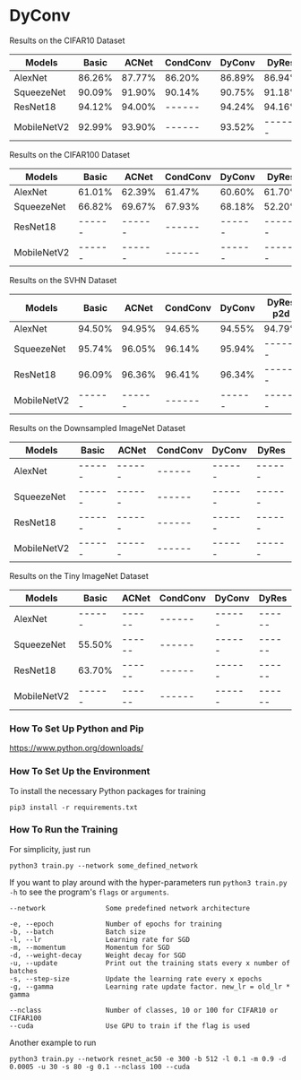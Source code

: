 # DyConv

Results on the CIFAR10 Dataset

| Models        | Basic         | ACNet         | CondConv      | DyConv        | DyRes         |
|---------------|---------------|---------------|---------------|---------------|---------------|
| AlexNet       | 86.26%        | 87.77%        | 86.20%        | 86.89%        | 86.94%        |
| SqueezeNet    | 90.09%        | 91.90%        | 90.14%        | 90.75%        | 91.18%        |
| ResNet18      | 94.12%        | 94.00%        | ------        | 94.24%        | 94.16%        |
| MobileNetV2   | 92.99%        | 93.90%        | ------        | 93.52%        | ------        |

Results on the CIFAR100 Dataset

| Models        | Basic         | ACNet         | CondConv      | DyConv        | DyRes         |
|---------------|---------------|---------------|---------------|---------------|---------------|
| AlexNet       | 61.01%        | 62.39%        | 61.47%        | 60.60%        | 61.70%        |
| SqueezeNet    | 66.82%        | 69.67%        | 67.93%        | 68.18%        | 52.20%        |
| ResNet18      | ------        | ------        | ------        | ------        | ------        |
| MobileNetV2   | ------        | ------        | ------        | ------        | ------        |

Results on the SVHN Dataset

| Models        | Basic         | ACNet         | CondConv      | DyConv        | DyRes p2d     | DyRes2 d2p    |
|---------------|---------------|---------------|---------------|---------------|---------------|---------------|
| AlexNet       | 94.50%        | 94.95%        | 94.65%        | 94.55%        | 94.79%        | 94.82%        |
| SqueezeNet    | 95.74%        | 96.05%        | 96.14%        | 95.94%        | ------        | ------        |
| ResNet18      | 96.09%        | 96.36%        | 96.41%        | 96.34%        | ------        | ------        |
| MobileNetV2   | ------        | ------        | ------        | ------        | ------        | ------        |

Results on the Downsampled ImageNet Dataset

| Models        | Basic         | ACNet         | CondConv      | DyConv        | DyRes         |
|---------------|---------------|---------------|---------------|---------------|---------------|
| AlexNet       | ------        | ------        | ------        | ------        | ------        |
| SqueezeNet    | ------        | ------        | ------        | ------        | ------        |
| ResNet18      | ------        | ------        | ------        | ------        | ------        |
| MobileNetV2   | ------        | ------        | ------        | ------        | ------        |

Results on the Tiny ImageNet Dataset

| Models        | Basic         | ACNet         | CondConv      | DyConv        | DyRes         |
|---------------|---------------|---------------|---------------|---------------|---------------|
| AlexNet       | ------        | ------        | ------        | ------        | ------        |
| SqueezeNet    | 55.50%        | ------        | ------        | ------        | ------        |
| ResNet18      | 63.70%        | ------        | ------        | ------        | ------        |
| MobileNetV2   | ------        | ------        | ------        | ------        | ------        |

### How To Set Up Python and Pip

https://www.python.org/downloads/

### How To Set Up the Environment

To install the necessary Python packages for training

    pip3 install -r requirements.txt

### How To Run the Training

For simplicity, just run

    python3 train.py --network some_defined_network

If you want to play around with the hyper-parameters run ``python3 train.py -h`` to see the program's ``flags`` or ``arguments``.

    --network               Some predefined network architecture
    
    -e, --epoch             Number of epochs for training
    -b, --batch             Batch size
    -l, --lr                Learning rate for SGD
    -m, --momentum          Momentum for SGD
    -d, --weight-decay      Weight decay for SGD
    -u, --update            Print out the training stats every x number of batches
    -s, --step-size         Update the learning rate every x epochs
    -g, --gamma             Learning rate update factor. new_lr = old_lr * gamma
    
    --nclass                Number of classes, 10 or 100 for CIFAR10 or CIFAR100
    --cuda                  Use GPU to train if the flag is used

Another example to run

    python3 train.py --network resnet_ac50 -e 300 -b 512 -l 0.1 -m 0.9 -d 0.0005 -u 30 -s 80 -g 0.1 --nclass 100 --cuda
